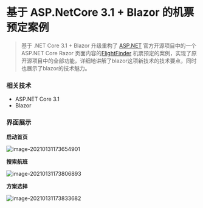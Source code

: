 # 基于 ASP.NetCore 3.1 + Blazor 的机票预定案例

> 基于 .NET Core 3.1 + Blazor 升级重构了 [ASP.NET](https://github.com/aspnet) 官方开源项目中的一个 ASP.NET Core Razor 页面内容的[FlightFinder](https://github.com/aspnet/samples/tree/master/samples/aspnetcore/blazor/FlightFinder) 机票预定的案例，实现了原开源项目中的全部功能，详细地讲解了blazor这项新技术的技术要点，同时也展示了blazor的技术魅力。

### **相关技术**

* ASP.NET Core 3.1
* Blazor

### **界面展示**

**启动首页**

![image-20210131173654901](https://gitee.com/zhujinrun/image/raw/master/2020/image-20210131173654901.png)

**搜索航班**

![image-20210131173806893](https://gitee.com/zhujinrun/image/raw/master/2020/image-20210131173806893.png)

**方案选择**

![image-20210131173833682](https://gitee.com/zhujinrun/image/raw/master/2020/image-20210131173833682.png)


